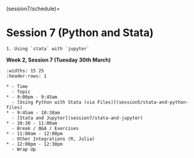 (session7/schedule)=
# Session 7 (Python and Stata)

```{admonition} Aims & Outcomes:
1. Using `stata` with `jupyter`
``` 

**Week 2, Session 7 (Tuesday 30th March)**

```{list-table}
:widths: 15 25
:header-rows: 1

* - Time
  - Topic
* - 9:00pm - 9:45am
  - [Using Python with Stata (via Files)](session5/stata-and-python-files)
* - 9:45am - 10:30am
  - [Stata and Jupyter](session7/stata-and-jupyter)
* - 10:30 - 11:00am
  - Break / Q&A / Exercises
* - 11:00am - 12:00pm
  - Other Integrations (R, Julia)
* - 12:00pm - 12:30pm
  - Wrap Up
```
